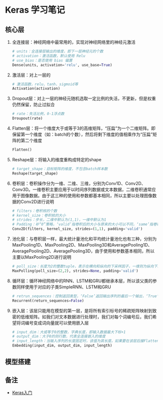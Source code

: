 # Keras 学习笔记

## 核心层

1. 全连接层：神经网络中最常用的，实现对神经网络里的神经元激活

   ```python
   # units：全连接层输出的维度，即下一层神经元的个数
   # activation：激活函数，默认使用 Relu
   # use_bias：是否使用 bias 偏置
   Dense(units, activation='relu', use_base=True)
   ```

2. 激活层：对上一层的

   ```python
   # 激活函数，relu、tanh、sigmoid等
   Activation(activation)
   ```

3. Dropout层：对上一层的神经元随机选取一定比例的失活，不更新，但是权重仍然保留，防止过拟合

   ```python
   # rate：失活比例，0-1浮点数
   Droupout(rate)
   ```

4. Flatten层：将一个维度大于或等于3的高维矩阵，“压扁”为一个二维矩阵。即保留第一个维度（如：batch的个数），然后将剩下维度的值相乘作为“压扁”矩阵的第二个维度

   ```python
   Flatten()
   ```

5. Reshape层：将输入的维度重构成特定的shape

   ```python
   # target_shape：目标矩阵的维度，不包含batch样本数
   Reshape(target_shape)
   ```

6. 卷积层：卷积操作分为一维、二维、三维，分别为Conv1D、Conv2D、Conv3D。一维卷积主要应用于以时间序列数据或文本数据，二维卷积通常应用于图像数据。由于这三种的使用和参数都基本相同，所以主要以处理图像数据的Conv2D进行说明

   ```python
   # filters：卷积核的个数
   # kernel_size：卷积核的大小
   # strides：步长，二维中默认为(1,1)，一维中默认为1
   # Padding：补“0”策略，‘valid’指卷积后的大小与原来的大小可以不同，‘same’指卷积后的大小与原来大小一致
   Conv2D(filters, kernel_size, strides=(1,1), padding='valid')
   ```

7. 池化层：与卷积层一样，最大统计量池化和平均统计量池化也有三种，分别为MaxPooling1D、MaxPooling2D、MaxPooling3D和AveragePooling1D、AveragePooling2D、AveragePooling3D，由于使用和参数基本相同，所以主要以MaxPooling2D进行说明

   ```python
   # poll_size：长度为2的整数tuple，表示在横向和纵向的下采样因子，一维则为纵向下采样因子
   MaxPolling(poll_size=(2,2), strides=None, padding='valid')
   ```

8. 循环层：循环神经网络中的RNN、LSTM和GRU都继承本层，所以该父类的参数同样使用于对应的子类SimpleRNN、LSTM和GRU

   ```python
   # retrun_sequences：控制返回类型，‘False’返回输出序列的最后一个输出，‘True’则返回整个序列
   Recurrent(return_sequences=False)
   ```

9. 嵌入层：该层只能用在模型的第一层，是将所有索引标号的稀疏矩阵映射到致密的低维矩阵。如我们对文本数据进行处理时，我们对每个词编号后，我们希望将词编号变成词向量就可以使用嵌入层

   ```python
   # input_dim：大或等于0的整数，字典长度，即输入数据最大下标+1
   # output_dim：大于0的则行数，代表全连接嵌入的维度
   # input_length：当输入序列的长度固定时，该值为其长度。如果要在该层后接Flatten层，然后接Dense层，则必须指定该参数，否则Dense层的输出维度无法自动推断
   Embedding(input_dim, output_dim, input_length)
   ```

## 模型搭建

## 备注

- [Keras入门](http://www.tensorflownews.com/2018/03/15/%e4%bd%bf%e7%94%a8keras%e8%bf%9b%e8%a1%8c%e6%b7%b1%e5%ba%a6%e5%ad%a6%e4%b9%a0%ef%bc%9a%ef%bc%88%e4%b8%80%ef%bc%89keras-%e5%85%a5%e9%97%a8/)
